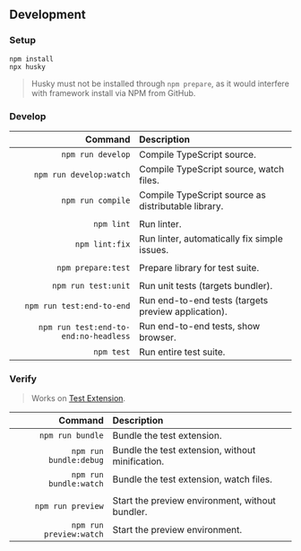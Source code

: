 ## Development

### Setup

``` console
npm install
npx husky
```

> Husky must not be installed through `npm prepare`, as it would interfere with framework install via NPM from GitHub.

### Develop

| Command | Description |
| -: | :- |
| `npm run develop` | Compile TypeScript source. | 
| `npm run develop:watch` | Compile TypeScript source, watch files. |
| `npm run compile` | Compile TypeScript source as distributable library. |
| | |
| `npm lint` | Run linter. |
| `npm lint:fix` | Run linter, automatically fix simple issues. |
| | |
| `npm prepare:test` | Prepare library for test suite. |
| | |
| `npm run test:unit` | Run unit tests (targets bundler). |
| `npm run test:end-to-end` | Run end-to-end tests (targets preview application). |
| `npm run test:end-to-end:no-headless` | Run end-to-end tests, show browser. |
| `npm test` | Run entire test suite. |

### Verify

> Works on [Test Extension](./test-extension).

| Command | Description |
| -: | :- |
| `npm run bundle` | Bundle the test extension. |
| `npm run bundle:debug` | Bundle the test extension, without minification. |
| `npm run bundle:watch` | Bundle the test extension, watch files. |
| | |
| `npm run preview` | Start the preview environment, without bundler. |
| `npm run preview:watch` | Start the preview environment. |